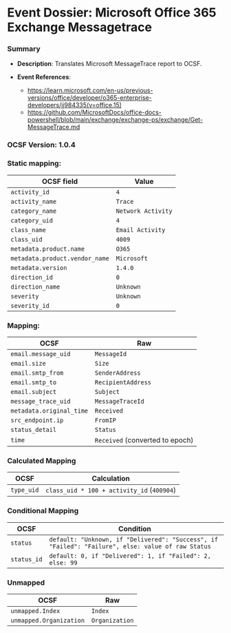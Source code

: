 # Event Dossier: Microsoft Office 365 Exchange Messagetrace
### Summary
- **Description**: Translates Microsoft MessageTrace report to OCSF. 

- **Event References**:
  - https://learn.microsoft.com/en-us/previous-versions/office/developer/o365-enterprise-developers/jj984335(v=office.15)
  - https://github.com/MicrosoftDocs/office-docs-powershell/blob/main/exchange/exchange-ps/exchange/Get-MessageTrace.md
 
 ### OCSF Version: 1.0.4

 ### Static mapping:
| OCSF field                          | Value                                           |
| ----------------------------------- | ----------------------------------------------- |
| `activity_id`                       | `4`                                             |
| `activity_name`                     | `Trace`                                         |
| `category_name`                     | `Network Activity`                              |
| `category_uid`                      | `4`                                             |
| `class_name`                        | `Email Activity`                                |
| `class_uid`                         | `4009`                                          |
| `metadata.product.name`             | `O365`                                          |
| `metadata.product.vendor_name`      | `Microsoft`                                     | 
| `metadata.version`                  | `1.4.0`                                         |
| `direction_id`                      | `0`                                             |
| `direction_name`                    | `Unknown`                                       |
| `severity`                          | `Unknown`                                       |
| `severity_id`                       | `0`                                             |

 ### Mapping:

| OCSF                           | Raw                             |
| ------------------------------ | ------------------------------- |
| `email.message_uid`            | `MessageId`                     |
| `email.size`                   | `Size`                          |
| `email.smtp_from`              | `SenderAddress`                 |
| `email.smtp_to`                | `RecipientAddress`              |
| `email.subject`                | `Subject`                       |
| `message_trace_uid`            | `MessageTraceId`                |
| `metadata.original_time`       | `Received`                      |
| `src_endpoint.ip`              | `FromIP`                        |
| `status_detail`                | `Status`                        |
| `time`                         | `Received` (converted to epoch) |

### Calculated Mapping
| OCSF                                | Calculation                               |
| ----------------------------------- | ----------------------------------------- |
| `type_uid`                          | `class_uid * 100 + activity_id` (`400904`)|

### Conditional Mapping
| OCSF                           | Condition                                                                                         |
| ------------------------------ | ------------------------------------------------------------------------------------------------- |
| `status`                       | `default: "Unknown, if "Delivered": "Success", if "Failed": "Failure", else: value of raw Status` |
| `status_id`                    | `default: 0, if "Delivered": 1, if "Failed": 2, else: 99`                                         |

### Unmapped
| OCSF                           | Raw                             |
| ------------------------------ | ------------------------------- |
| `unmapped.Index`               | `Index`                         |
| `unmapped.Organization`        | `Organization`                  |